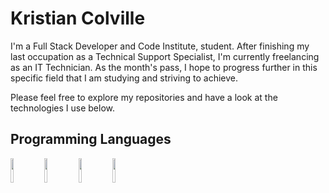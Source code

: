 <head>

<link rel="stylesheet" href="https://cdn.jsdelivr.net/gh/devicons/devicon@v2.10.1/devicon.min.css"></head>
<body>

# Kristian Colville
<p>I'm a Full Stack Developer and Code Institute, student. After finishing my last occupation as a Technical Support Specialist, I'm currently freelancing as an IT Technician. As the month's pass, I hope to progress further in this specific field that I am studying and striving to achieve.</p>

<p>Please feel free to explore my repositories and have a look at the technologies I use below.</p>

## Programming Languages

<span><img src="https://cdn.jsdelivr.net/gh/devicons/devicon/icons/html5/html5-original.svg" width="10%" height="10%"></span>
<span><img src="https://cdn.jsdelivr.net/gh/devicons/devicon/icons/css3/css3-original.svg" width="10%" height="10%"></span>
<span><img src="https://cdn.jsdelivr.net/gh/devicons/devicon/icons/javascript/javascript-original.svg" width="10%" height="10%"></span>
<span><img src="https://cdn.jsdelivr.net/gh/devicons/devicon/icons/python/python-original-wordmark.svg" width="10%" height="10%"></span>


</body>

